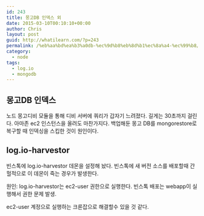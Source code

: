 ```yaml
---
id: 243
title: 몽고DB 인덱스 외
date: 2015-03-10T00:10:10+00:00
author: Chris
layout: post
guid: http://whatilearn.com/?p=243
permalink: /%eb%aa%bd%ea%b3%a0db-%ec%9d%b8%eb%8d%b1%ec%8a%a4-%ec%99%b8/
category:
  - node
tags:
  - log.io
  - mongodb
---
```

<h2>몽고DB 인덱스</h2>

노드 몽고디비 모듈을 통해 디비 서버에 쿼리가 갑자기 느려졌다. 길게는 30초까지 걸린다. 아마존 ec2 인스턴스을 올려도 마찬가지다. 백업해둔 몽고 DB를 mongorestore로 복구할 때 인덱싱을 스킵한 것이 원인이다.

<h2>log.io-harvestor</h2>

빈스톡에 log.io-harvestor 데몬을 설정해 놨다. 빈스톡에 새 버전 소스를 배포할때 간헐적으로 이 데몬이 죽는 경우가 발생한다.

원인: log.io-harvestor는 ec2-user 권한으로 실행한다. 빈스톡 배포는 webapp이 실행해서 권한 문제 발생.

ec2-user 계정으로 실행하는 크론잡으로 해결할수 있을 것 같다.